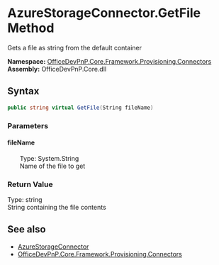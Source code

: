 # AzureStorageConnector.GetFile Method  
 Gets a file as string from the default container   

**Namespace:** [OfficeDevPnP.Core.Framework.Provisioning.Connectors](OfficeDevPnP.Core.Framework.Provisioning.Connectors.md)  
**Assembly:** OfficeDevPnP.Core.dll  
## Syntax
```C#
public string virtual GetFile(String fileName)
```
### Parameters
#### fileName  
&emsp;&emsp;Type: System.String  
&emsp;&emsp;Name of the file to get  

  

### Return Value
Type: string  
String containing the file contents  


## See also
- [AzureStorageConnector](OfficeDevPnP.Core.Framework.Provisioning.Connectors.AzureStorageConnector.md) 
- [OfficeDevPnP.Core.Framework.Provisioning.Connectors](OfficeDevPnP.Core.Framework.Provisioning.Connectors.md) 
